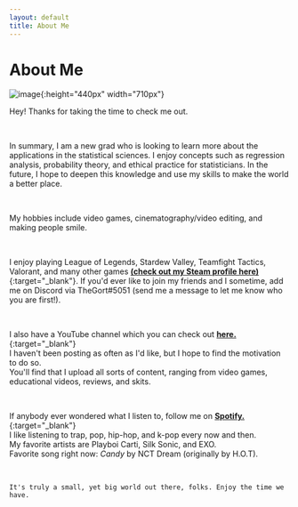 ```yaml
---
layout: default
title: About Me
---
```

# About Me

![image](/assets/images/profile_photo.JPG){:height="440px" width="710px"}


Hey! Thanks for taking the time to check me out.

&nbsp;

In summary, I am a new grad who is looking to learn more about the applications in the statistical sciences. I enjoy concepts such as regression analysis, probability theory, and ethical practice for statisticians. In the future, I hope to deepen this knowledge and use my skills to make the world a better place.

&nbsp;

My hobbies include video games, cinematography/video editing, and making people smile.

&nbsp;

I enjoy playing League of Legends, Stardew Valley, Teamfight Tactics, Valorant, and many other games [**(check out my Steam profile here)**](https://steamcommunity.com/id/thegortisthebestrightnow/){:target="_blank"}.
If you'd ever like to join my friends and I sometime, add me on Discord via TheGort#5051 (send me a message to let me know who you are first!).

&nbsp;

I also have a YouTube channel which you can check out [**here.**](https://www.youtube.com/channel/UCaaYCWSM01Ke6LqG100zg0A){:target="_blank"}  
I haven't been posting as often as I'd like, but I hope to find the motivation to do so.  
You'll find that I upload all sorts of content, ranging from video games, educational videos, reviews, and skits.

&nbsp;

If anybody ever wondered what I listen to, follow me on [**Spotify.**](https://open.spotify.com/user/6r2g75pi5l7e863bglv83pzj9?si=CZbhiKIdRq2NqdZcS2SdHQ){:target="_blank"}  
I like listening to trap, pop, hip-hop, and k-pop every now and then.  
My favorite artists are Playboi Carti, Silk Sonic, and EXO.  
Favorite song right now: *Candy* by NCT Dream (originally by H.O.T).

&nbsp;

`It's truly a small, yet big world out there, folks. Enjoy the time we have.`
